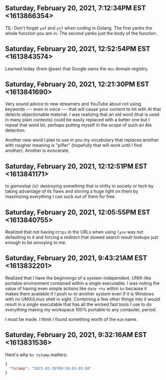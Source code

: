## Saturday, February 20, 2021, 7:12:34PM EST <1613866354>

TIL: Don't forget `yaf` and `yif` when coding in Golang. The first yanks
the whole function you are in. The second yanks just the body of the
function.

## Saturday, February 20, 2021, 12:52:54PM EST <1613843574>

Learned today (from @eax) that Google owns the `dev` domain registry.

## Saturday, February 20, 2021, 12:21:30PM EST <1613841690>

Very sound advice to new streamers and YouTube about not using keywords
--- even in voice --- that will cause your content to hit with AI that
detects objectionable material. I was realizing that an old word (that
is used in many plain contexts) could be easily replaced with a better
one but I repeat that word lot, perhaps putting myself in the scope of
such an AIs detection.

Another new word I plan to use in you my vocabulary that replaces
another with rougher meaning is "pilfer" (hopefully that will work until
I find another). Another is eviscerate.

## Saturday, February 20, 2021, 12:12:51PM EST <1613841171>

*to gamestop (v)*: destroying something that is shitty in society or
tech by taking advantage of its flaws and shining a huge light on them
by maximizing everything I can suck out of them for free.

## Saturday, February 20, 2021, 12:05:55PM EST <1613840755>

Realized that not having `https` in the URLs when using `lynx` was not
defaulting to it and forcing a redirect that slowed search result
lookups just enough to be annoying to me.

## Saturday, February 20, 2021, 9:43:21AM EST <1613832201>

Realized that I have the beginnings of a system-independent, UNIX-like
portable environment contained within a single executable. I was noting
the value of having even simple actions like `date +%s` within `kn`
because it makes them available if I push `kn` to another system even if
it is Windows with no UNIX/Linux shell in sight. Combining a few other
things into it would result in a *single* executable that has all the
wicked fast tools I use to do *everything* making my workspace 100%
portable to any computer, period.

I must be made. I think I found something worth of the `mim` name.

## Saturday, February 20, 2021, 9:32:16AM EST <1613831536>

Here's why `kn tstamp` matters:

```json
{
  "tstamp": "2021-02-20T09:38:03-05:00"
}
```
